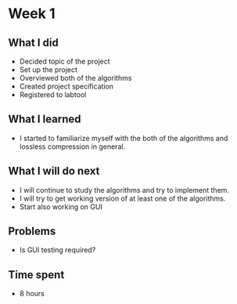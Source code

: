 # Week 1

## What I did

- Decided topic of the project
- Set up the project
- Overviewed both of the algorithms
- Created project specification
- Registered to labtool

## What I learned

- I started to familiarize myself with the both of the algorithms and lossless compression in general.

## What I will do next

- I will continue to study the algorithms and try to implement them.
- I will try to get working version of at least one of the algorithms.
- Start also working on GUI

## Problems

- Is GUI testing required?

## Time spent

- 8 hours
